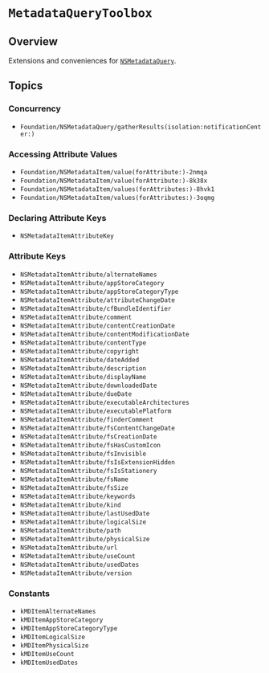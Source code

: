 # ``MetadataQueryToolbox``

## Overview

Extensions and conveniences for [`NSMetadataQuery`](https://developer.apple.com/documentation/foundation/nsmetadataquery)\.


## Topics

### Concurrency

- ``Foundation/NSMetadataQuery/gatherResults(isolation:notificationCenter:)``


### Accessing Attribute Values

- ``Foundation/NSMetadataItem/value(forAttribute:)-2nmqa``
- ``Foundation/NSMetadataItem/value(forAttribute:)-8k38x``
- ``Foundation/NSMetadataItem/values(forAttributes:)-8hvk1``
- ``Foundation/NSMetadataItem/values(forAttributes:)-3oqmg``


### Declaring Attribute Keys

- ``NSMetadataItemAttributeKey``


### Attribute Keys

- ``NSMetadataItemAttribute/alternateNames``
- ``NSMetadataItemAttribute/appStoreCategory``
- ``NSMetadataItemAttribute/appStoreCategoryType``
- ``NSMetadataItemAttribute/attributeChangeDate``
- ``NSMetadataItemAttribute/cfBundleIdentifier``
- ``NSMetadataItemAttribute/comment``
- ``NSMetadataItemAttribute/contentCreationDate``
- ``NSMetadataItemAttribute/contentModificationDate``
- ``NSMetadataItemAttribute/contentType``
- ``NSMetadataItemAttribute/copyright``
- ``NSMetadataItemAttribute/dateAdded``
- ``NSMetadataItemAttribute/description``
- ``NSMetadataItemAttribute/displayName``
- ``NSMetadataItemAttribute/downloadedDate``
- ``NSMetadataItemAttribute/dueDate``
- ``NSMetadataItemAttribute/executableArchitectures``
- ``NSMetadataItemAttribute/executablePlatform``
- ``NSMetadataItemAttribute/finderComment``
- ``NSMetadataItemAttribute/fsContentChangeDate``
- ``NSMetadataItemAttribute/fsCreationDate``
- ``NSMetadataItemAttribute/fsHasCustomIcon``
- ``NSMetadataItemAttribute/fsInvisible``
- ``NSMetadataItemAttribute/fsIsExtensionHidden``
- ``NSMetadataItemAttribute/fsIsStationery``
- ``NSMetadataItemAttribute/fsName``
- ``NSMetadataItemAttribute/fsSize``
- ``NSMetadataItemAttribute/keywords``
- ``NSMetadataItemAttribute/kind``
- ``NSMetadataItemAttribute/lastUsedDate``
- ``NSMetadataItemAttribute/logicalSize``
- ``NSMetadataItemAttribute/path``
- ``NSMetadataItemAttribute/physicalSize``
- ``NSMetadataItemAttribute/url``
- ``NSMetadataItemAttribute/useCount``
- ``NSMetadataItemAttribute/usedDates``
- ``NSMetadataItemAttribute/version``


### Constants

- ``kMDItemAlternateNames``
- ``kMDItemAppStoreCategory``
- ``kMDItemAppStoreCategoryType``
- ``kMDItemLogicalSize``
- ``kMDItemPhysicalSize``
- ``kMDItemUseCount``
- ``kMDItemUsedDates``
